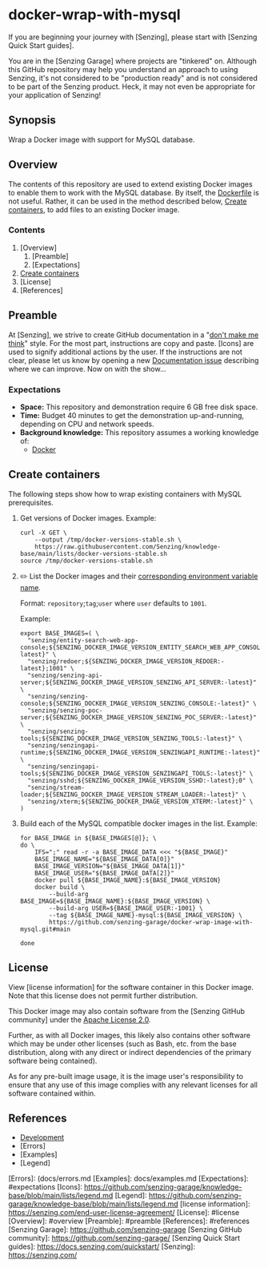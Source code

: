 # docker-wrap-with-mysql

If you are beginning your journey with [Senzing],
please start with [Senzing Quick Start guides].

You are in the [Senzing Garage] where projects are "tinkered" on.
Although this GitHub repository may help you understand an approach to using Senzing,
it's not considered to be "production ready" and is not considered to be part of the Senzing product.
Heck, it may not even be appropriate for your application of Senzing!

## Synopsis

Wrap a Docker image with support for MySQL database.

## Overview

The contents of this repository are used to extend existing Docker images
to enable them to work with the MySQL database. By itself, the [Dockerfile] is not useful.
Rather, it can be used in the method described below,
[Create containers], to add files to an existing Docker image.

### Contents

1. [Overview]
   1. [Preamble]
   1. [Expectations]
1. [Create containers]
1. [License]
1. [References]

## Preamble

At [Senzing], we strive to create GitHub documentation in a "[don't make me think]" style.
For the most part, instructions are copy and paste.
[Icons] are used to signify additional actions by the user.
If the instructions are not clear, please let us know by opening a new
[Documentation issue] describing where we can improve. Now on with the show...

### Expectations

- **Space:** This repository and demonstration require 6 GB free disk space.
- **Time:** Budget 40 minutes to get the demonstration up-and-running, depending on CPU and network speeds.
- **Background knowledge:** This repository assumes a working knowledge of:
  - [Docker]

## Create containers

The following steps show how to wrap existing containers with MySQL prerequisites.

1. Get versions of Docker images.
   Example:

   ```console
   curl -X GET \
       --output /tmp/docker-versions-stable.sh \
       https://raw.githubusercontent.com/Senzing/knowledge-base/main/lists/docker-versions-stable.sh
   source /tmp/docker-versions-stable.sh

   ```

1. :pencil2: List the Docker images and their [corresponding environment variable name].

   Format: `repository`;`tag`;`user` where `user` defaults to `1001`.

   Example:

   ```console
   export BASE_IMAGES=( \
     "senzing/entity-search-web-app-console;${SENZING_DOCKER_IMAGE_VERSION_ENTITY_SEARCH_WEB_APP_CONSOLE:-latest}" \
     "senzing/redoer;${SENZING_DOCKER_IMAGE_VERSION_REDOER:-latest};1001" \
     "senzing/senzing-api-server;${SENZING_DOCKER_IMAGE_VERSION_SENZING_API_SERVER:-latest}" \
     "senzing/senzing-console;${SENZING_DOCKER_IMAGE_VERSION_SENZING_CONSOLE:-latest}" \
     "senzing/senzing-poc-server;${SENZING_DOCKER_IMAGE_VERSION_SENZING_POC_SERVER:-latest}" \
     "senzing/senzing-tools;${SENZING_DOCKER_IMAGE_VERSION_SENZING_TOOLS:-latest}" \
     "senzing/senzingapi-runtime;${SENZING_DOCKER_IMAGE_VERSION_SENZINGAPI_RUNTIME:-latest}" \
     "senzing/senzingapi-tools;${SENZING_DOCKER_IMAGE_VERSION_SENZINGAPI_TOOLS:-latest}" \
     "senzing/sshd;${SENZING_DOCKER_IMAGE_VERSION_SSHD:-latest};0" \
     "senzing/stream-loader;${SENZING_DOCKER_IMAGE_VERSION_STREAM_LOADER:-latest}" \
     "senzing/xterm;${SENZING_DOCKER_IMAGE_VERSION_XTERM:-latest}" \
   )

   ```

1. Build each of the MySQL compatible docker images in the list.
   Example:

   ```console
   for BASE_IMAGE in ${BASE_IMAGES[@]}; \
   do \
       IFS=";" read -r -a BASE_IMAGE_DATA <<< "${BASE_IMAGE}"
       BASE_IMAGE_NAME="${BASE_IMAGE_DATA[0]}"
       BASE_IMAGE_VERSION="${BASE_IMAGE_DATA[1]}"
       BASE_IMAGE_USER="${BASE_IMAGE_DATA[2]}"
       docker pull ${BASE_IMAGE_NAME}:${BASE_IMAGE_VERSION}
       docker build \
           --build-arg BASE_IMAGE=${BASE_IMAGE_NAME}:${BASE_IMAGE_VERSION} \
           --build-arg USER=${BASE_IMAGE_USER:-1001} \
           --tag ${BASE_IMAGE_NAME}-mysql:${BASE_IMAGE_VERSION} \
           https://github.com/senzing-garage/docker-wrap-image-with-mysql.git#main

   done

   ```

## License

View [license information] for the software container in this Docker image.
Note that this license does not permit further distribution.

This Docker image may also contain software from the
[Senzing GitHub community] under the [Apache License 2.0].

Further, as with all Docker images,
this likely also contains other software which may be under other licenses
(such as Bash, etc. from the base distribution,
along with any direct or indirect dependencies of the primary software being contained).

As for any pre-built image usage,
it is the image user's responsibility to ensure that any use of this image complies
with any relevant licenses for all software contained within.

## References

- [Development]
- [Errors]
- [Examples]
- [Legend]

[Apache License 2.0]: https://www.apache.org/licenses/LICENSE-2.0
[corresponding environment variable name]: https://github.com/senzing-garage/knowledge-base/blob/main/lists/docker-versions-stable.sh
[Create containers]: #create-containers
[Development]: docs/development.md
[Docker]: https://github.com/senzing-garage/knowledge-base/blob/main/WHATIS/docker.md
[Dockerfile]: Dockerfile
[Documentation issue]: https://github.com/senzing-garage/docker-wrap-image-with-mssql/issues/new?template=documentation_request.md
[don't make me think]: https://github.com/senzing-garage/knowledge-base/blob/main/WHATIS/dont-make-me-think.md
[Errors]: (docs/errors.md
[Examples]: docs/examples.md
[Expectations]: #expectations
[Icons]: https://github.com/senzing-garage/knowledge-base/blob/main/lists/legend.md
[Legend]: https://github.com/senzing-garage/knowledge-base/blob/main/lists/legend.md
[license information]: https://senzing.com/end-user-license-agreement/
[License]: #license
[Overview]: #overview
[Preamble]: #preamble
[References]: #references
[Senzing Garage]: https://github.com/senzing-garage
[Senzing GitHub community]: https://github.com/senzing-garage/
[Senzing Quick Start guides]: https://docs.senzing.com/quickstart/
[Senzing]: https://senzing.com/
